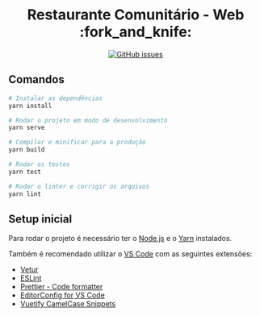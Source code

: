 <h1 align="center">Restaurante Comunitário - Web :fork_and_knife:</h1>
<p align="center">
    <a href="https://github.com/restaurante-popular-catolicasc/web/issues">
        <img alt="GitHub issues" src="https://img.shields.io/github/issues/restaurante-popular-catolicasc/web">
    </a>
</p>

## Comandos

```bash
# Instalar as dependências
yarn install

# Rodar o projeto em modo de desenvolvimento
yarn serve

# Compilar e minificar para a produção
yarn build

# Rodar os testes
yarn test

# Rodar o linter e corrigir os arquivos
yarn lint
```

## Setup inicial

Para rodar o projeto é necessário ter o [Node.js](https://nodejs.org/en/) e o [Yarn](https://yarnpkg.com/lang/en/) instalados.

Também é recomendado utilizar o [VS Code](https://code.visualstudio.com) com as seguintes extensões:

- [Vetur](https://marketplace.visualstudio.com/items?itemName=octref.vetur)
- [ESLint](https://marketplace.visualstudio.com/items?itemName=dbaeumer.vscode-eslint)
- [Prettier - Code formatter](https://marketplace.visualstudio.com/items?itemName=esbenp.prettier-vscode)
- [EditorConfig for VS Code](https://marketplace.visualstudio.com/items?itemName=EditorConfig.EditorConfig)
- [Vuetify CamelCase Snippets](https://marketplace.visualstudio.com/items?itemName=Coder911th.vuetify-camelcase-snippets)
